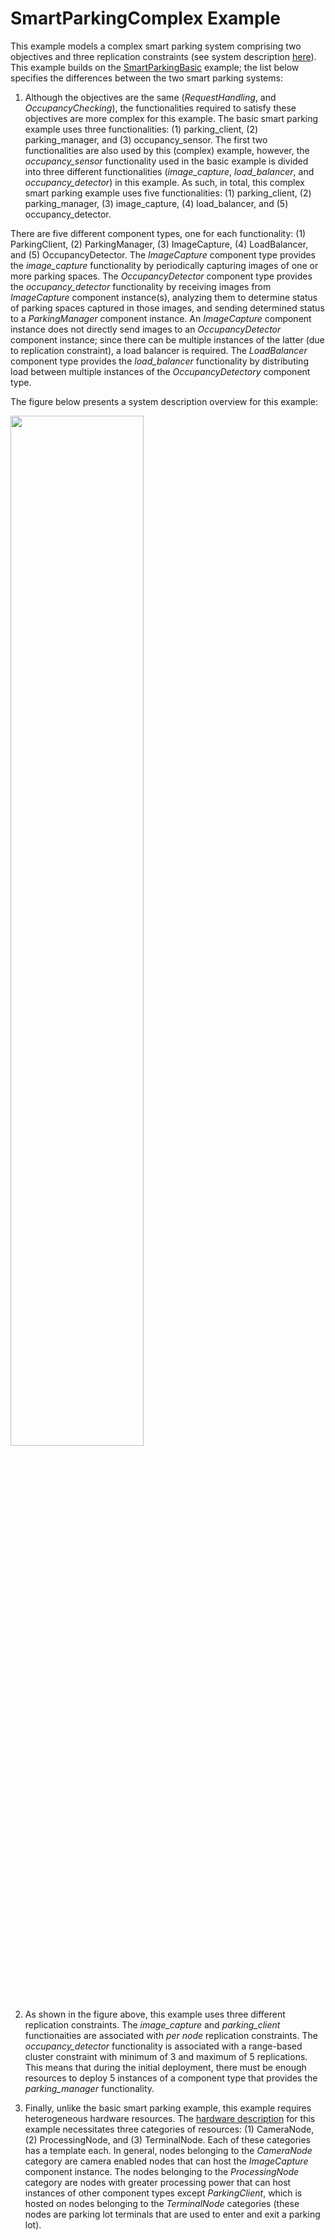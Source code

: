 # SmartParkingComplex Example

This example models a complex smart parking system comprising two objectives and three replication constraints (see system description [here](src/edu/vanderbilt/isis/chariot/smartparkingcomplex/System.ch)). This example builds on the [SmartParkingBasic](https://github.com/visor-vu/chariot-examples/tree/master/SmartParkingBasic) example; the list below specifies the differences between the two smart parking systems:

1. Although the objectives are the same (*RequestHandling*, and *OccupancyChecking*), the functionalities required to satisfy these objectives are more complex for this example. The basic smart parking example uses three functionalities: (1) parking_client, (2) parking_manager, and (3) occupancy_sensor. The first two functionalities are also used by this (complex) example, however, the  *occupancy_sensor* functionality used in the basic example is divided into three different functionalities (*image_capture*, *load_balancer*, and *occupancy_detector*) in this example. As such, in total, this complex smart parking example uses five functionalities: (1) parking_client, (2) parking_manager, (3) image_capture, (4) load_balancer, and (5) occupancy_detector.

There are five different component types, one for each functionality: (1) ParkingClient, (2) ParkingManager, (3) ImageCapture, (4) LoadBalancer, and (5) OccupancyDetector. The *ImageCapture* component type provides the *image_capture* functionality by periodically capturing images of one or more parking spaces. The *OccupancyDetector* component type provides the *occupancy_detector* functionality by receiving images from *ImageCapture* component instance(s), analyzing them to determine status of parking spaces captured in those images, and sending determined status to a *ParkingManager* component instance. An *ImageCapture* component instance does not directly send images to an *OccupancyDetector* component instance; since there can be multiple instances of the latter (due to replication constraint), a load balancer is required. The *LoadBalancer* component type provides the *load_balancer* functionality by distributing load between multiple instances of the *OccupancyDetectory* component type.

The figure below presents a system description overview for this example:
  
  <img src="https://github.com/visor-vu/chariot-examples/blob/master/SmartParkingComplex/SmartParkingComplex.png" width="65%" height="65%"/>

2. As shown in the figure above, this example uses three different replication constraints. The *image_capture* and *parking_client* functionaities are associated with *per node* replication constraints. The *occupancy_detector* functionality is associated with a range-based cluster constraint with minimum of 3 and maximum of 5 replications. This means that during the initial deployment, there must be enough resources to deploy 5 instances of a component type that provides the *parking_manager* functionality.

3. Finally, unlike the basic smart parking example, this example requires heterogeneous hardware resources. The [hardware description](src/edu/vanderbilt/isis/chariot/smartparkingcomplex/Nodes.ch) for this example necessitates three categories of resources: (1) CameraNode, (2) ProcessingNode, and (3) TerminalNode. Each of these categories has a template each. In general, nodes belonging to the *CameraNode* category are camera enabled nodes that can host the *ImageCapture* component instance. The nodes belonging to the *ProcessingNode* category are nodes with greater processing power that can host instances of other component types except *ParkingClient*, which is hosted on nodes belonging to the *TerminalNode* categories (these nodes are parking lot terminals that are used to enter and exit a parking lot).
